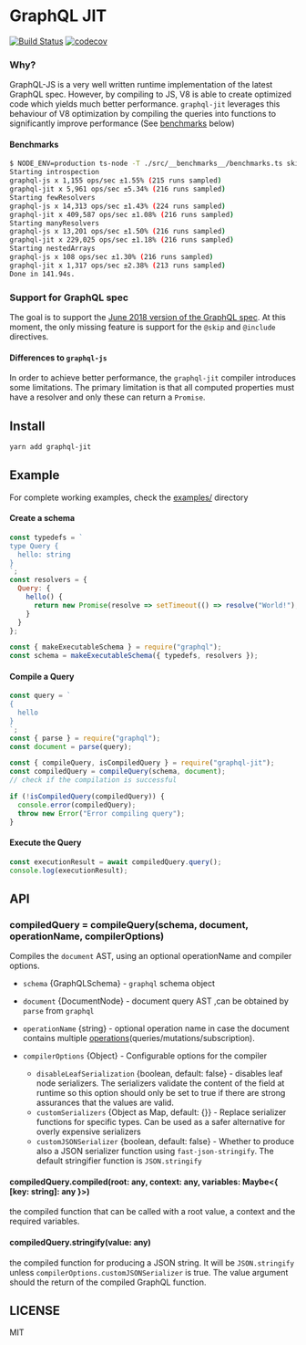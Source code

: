 # GraphQL JIT

[![Build Status](https://travis-ci.org/zalando-incubator/graphql-jit.svg?branch=master)](https://travis-ci.org/zalando-incubator/graphql-jit)
[![codecov](https://codecov.io/gh/zalando-incubator/graphql-jit/branch/master/graph/badge.svg)](https://codecov.io/gh/zalando-incubator/graphql-jit)

### Why?

GraphQL-JS is a very well written runtime implementation of the latest GraphQL spec. However, by compiling to JS, V8 is able to create optimized
code which yields much better performance. `graphql-jit` leverages this behaviour of V8 optimization by compiling the queries into functions to significantly improve performance (See [benchmarks](#benchmarks) below)

#### Benchmarks

```bash
$ NODE_ENV=production ts-node -T ./src/__benchmarks__/benchmarks.ts skip-json
Starting introspection
graphql-js x 1,155 ops/sec ±1.55% (215 runs sampled)
graphql-jit x 5,961 ops/sec ±5.34% (216 runs sampled)
Starting fewResolvers
graphql-js x 14,313 ops/sec ±1.43% (224 runs sampled)
graphql-jit x 409,587 ops/sec ±1.08% (216 runs sampled)
Starting manyResolvers
graphql-js x 13,201 ops/sec ±1.50% (216 runs sampled)
graphql-jit x 229,025 ops/sec ±1.18% (216 runs sampled)
Starting nestedArrays
graphql-js x 108 ops/sec ±1.30% (216 runs sampled)
graphql-jit x 1,317 ops/sec ±2.38% (213 runs sampled)
Done in 141.94s.
```

### Support for GraphQL spec

The goal is to support the [June 2018 version of the GraphQL spec](https://facebook.github.io/graphql/June2018/). At this moment,
the only missing feature is support for the `@skip` and `@include` directives.

#### Differences to `graphql-js`

In order to achieve better performance, the `graphql-jit` compiler introduces some limitations.
The primary limitation is that all computed properties must have a resolver and only these can return a `Promise`.

## Install

```sh
yarn add graphql-jit
```

## Example

For complete working examples, check the [examples/](examples) directory

#### Create a schema

```js
const typedefs = `
type Query {
  hello: string
}
`;
const resolvers = {
  Query: {
    hello() {
      return new Promise(resolve => setTimeout(() => resolve("World!"), 200));
    }
  }
};

const { makeExecutableSchema } = require("graphql");
const schema = makeExecutableSchema({ typedefs, resolvers });
```

#### Compile a Query

```js
const query = `
{
  hello
}
`;
const { parse } = require("graphql");
const document = parse(query);

const { compileQuery, isCompiledQuery } = require("graphql-jit");
const compiledQuery = compileQuery(schema, document);
// check if the compilation is successful

if (!isCompiledQuery(compiledQuery)) {
  console.error(compiledQuery);
  throw new Error("Error compiling query");
}
```

#### Execute the Query

```js
const executionResult = await compiledQuery.query();
console.log(executionResult);
```

## API

### compiledQuery = compileQuery(schema, document, operationName, compilerOptions)

Compiles the `document` AST, using an optional operationName and compiler options.

- `schema` {GraphQLSchema} - `graphql` schema object
- `document` {DocumentNode} - document query AST ,can be obtained by `parse` from `graphql`
- `operationName` {string} - optional operation name in case the document contains multiple [operations](http://spec.graphql.org/draft/#sec-Language.Operations)(queries/mutations/subscription).
- `compilerOptions` {Object} - Configurable options for the compiler

  - `disableLeafSerialization` {boolean, default: false} - disables leaf node serializers. The serializers validate the content of the field at runtime
    so this option should only be set to true if there are strong assurances that the values are valid.
  - `customSerializers` {Object as Map, default: {}} - Replace serializer functions for specific types. Can be used as a safer alternative
    for overly expensive serializers
  - `customJSONSerializer` {boolean, default: false} - Whether to produce also a JSON serializer function using `fast-json-stringify`. The default stringifier function is `JSON.stringify`

#### compiledQuery.compiled(root: any, context: any, variables: Maybe<{ [key: string]: any }>)

the compiled function that can be called with a root value, a context and the required variables.

#### compiledQuery.stringify(value: any)

the compiled function for producing a JSON string. It will be `JSON.stringify` unless `compilerOptions.customJSONSerializer` is true.
The value argument should the return of the compiled GraphQL function.

## LICENSE

MIT
